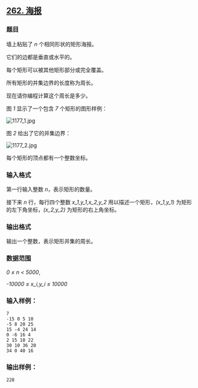 ## [262. 海报](https://www.acwing.com/problem/content/264/)

### 题目

墙上粘贴了 *n* 个相同形状的矩形海报。

它们的边都是垂直或水平的。

每个矩形可以被其他矩形部分或完全覆盖。

所有矩形的并集边界的长度称为周长。

现在请你编程计算这个周长是多少。

图 *1* 显示了一个包含 *7* 个矩形的图形样例：

 ![1177_1.jpg](/media/article/image/2019/01/21/19_aa9258341c-1177_1.jpg)

图 *2* 给出了它的并集边界：

 ![1177_2.jpg](/media/article/image/2019/01/21/19_ce0c08f01c-1177_2.jpg)

每个矩形的顶点都有一个整数坐标。

### 输入格式

第一行输入整数 *n*，表示矩形的数量。

接下来 *n* 行，每行四个整数 *x_1,y_1,x_2,y_2* 用以描述一个矩形，*(x_1,y_1)* 为矩形的左下角坐标，*(x_2,y_2)* 为矩形的右上角坐标。

### 输出格式

输出一个整数，表示矩形并集的周长。

### 数据范围

*0 ≤ n < 5000*,

*-10000 ≤ x_i,y_i ≤ 10000*

### 输入样例：

```
7
-15 0 5 10
-5 8 20 25
15 -4 24 14
0 -6 16 4
2 15 10 22
30 10 36 20
34 0 40 16
```

### 输出样例：

```
228
```
